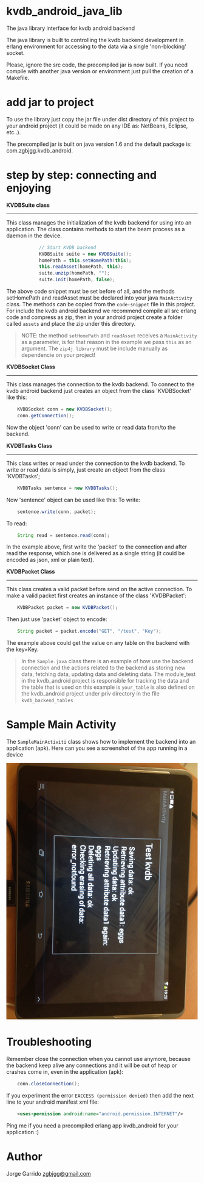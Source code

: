 kvdb_android_java_lib
=====================

The java library interface for kvdb android backend

The java library is built to controlling the kvdb backend development in erlang environment for accessing to the data via a single 'non-blocking' socket.

Please, ignore the src code, the precompiled jar is now built. If you need compile with another java version or environment just pull the creation of a Makefile.

add jar to project
==================

To use the library just copy the jar file under dist directory of this project to your android project (it could be made on any IDE as: NetBeans, Eclipse, etc..).

The precompiled jar is built on java version 1.6 and the default package is: com.zgbjgg.kvdb_android.


step by step: connecting and enjoying
=====================================

**KVDBSuite class**
__________

This class manages the initialization of the kvdb backend for using into an application. The class contains methods to start the beam process as a daemon in the device.
```java
            // Start KVDB backend
            KVDBSuite suite = new KVDBSuite();
            homePath = this.setHomePath(this);
            this.readAsset(homePath, this);
            suite.unzip(homePath, "");
            suite.init(homePath, false);
```
The above code snippet must be set before of all, and the methods setHomePath and readAsset must be declared into your java ```MainActivity``` class. The methods can be copied from the ```code-snippet``` file in this project. For include the kvdb android backend we recommend compile all src erlang code and compress as zip, then in your android project create a folder called ```assets``` and place the zip under this directory.

> NOTE: the method ```setHomePath``` and ```readAsset``` receives a ```MainActivity``` as a parameter, is for that reason in the example we pass ```this``` as an argument. The ```zip4j library``` must be include manually as dependencie on your project!

**KVDBSocket Class**
__________

This class manages the connection to the kvdb backend.
To connect to the kvdb android backend just creates an object from the class 'KVDBSocket' like this:
```java
	KVDBSocket conn = new KVDBSocket();
	conn.getConnection();
```
Now the object 'conn' can be used to write or read data from/to the backend.


**KVDBTasks Class**
_________

This class writes or read under the connection to the kvdb backend.
To write or read data is simply, just create an object from the class 'KVDBTasks';
```java
	KVDBTasks sentence = new KVDBTasks();
```
Now 'sentence' object can be used like this:
To write: 
```java	
	sentence.write(conn, packet);
```
To read:
```java	
	String read = sentence.read(conn);
```
In the example above, first write the 'packet' to the connection and after read the response, which one is delivered as a single string (it could be encoded as json, xml or plain text).


**KVDBPacket Class**
__________

This class creates a valid packet before send on the active connection.
To make a valid packet first creates an instance of the class 'KVDBPacket':
```java
	KVDBPacket packet = new KVDBPacket();
```
Then just use 'packet' object to encode:
```java
	String packet = packet.encode("GET", "/test", "Key");
```
The example above could get the value on any table on the backend with the key=Key.


> In the ```Sample.java``` class there is an example of how use the backend connection and the actions related to the backend as storing new data, fetching data, updating data and deleting data. The module_test in the kvdb_android project is responsible for tracking the data and the table that is used on this example is ```your_table``` is also defined on the kvdb_android project under priv directory in the file ```kvdb_backend_tables``` 


Sample Main Activity
====================

The ```SampleMainActiviti``` class shows how to implement the backend into an application (apk). Here can you see a screenshot of the app running in a device

![alt text](https://github.com/zgbjgg/kvdb_android_java_lib/raw/master/screenshot/screenshot.jpg "Test kvdb")


Troubleshooting
===============

Remember close the connection when you cannot use anymore, because the backend keep alive any connections and it will be out of heap or crashes come in, even in the application (apk):

```java
	conn.closeConnection();
```
If you experiment the error ```EACCESS (permission denied)``` then add the next line to your android manifest xml file:
```xml
	<uses-permission android:name="android.permission.INTERNET"/> 
```
Ping me if you need a precompiled erlang app kvdb_android for your application :)


Author
======

Jorge Garrido <zgbjgg@gmail.com>
	






